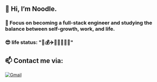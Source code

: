 ## 👋 Hi, I’m Noodle.

### 🎉 Focus on becoming a full-stack engineer and studying the balance between self-growth, work, and life.
### 😎 life status: "💪💰✈️🏊‍♀️🚵‍♀️📖"

## 📫 Contact me via:

  [<img alt="Gmail" src="https://img.shields.io/badge/Gmail-D14836?style=for-the-badge&logo=gmail&logoColor=white"/>](mailto:chowna1121@gmail.com)&emsp;
